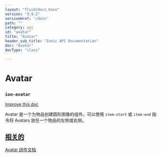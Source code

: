 ```yaml
---
layout: "fluid/docs_base"
version: "3.9.2"
versionHref: "/docs"
path: ""
category: api
id: "avatar"
title: "Avatar"
header_sub_title: "Ionic API Documentation"
doc: "Avatar"
docType: "class"

---
```










<h1 class="api-title">
<a class="anchor" name="avatar" href="#avatar"></a>

Avatar
<h3><code>ion-avatar</code></h3>






</h1>

<a class="improve-v2-docs" href="http://github.com/ionic-team/ionic/edit/master/src/components/avatar/avatar.ts#L0">
Improve this doc
</a>






<p> Avatar 是一个为物品创建圆形图像的组件。可以使用 <code>item-start</code> 或 <code>item-end</code> 指令将 Avatars 放在一个物品的左侧或右侧。
</p>




<!-- @usage tag -->


<!-- @property tags -->



<!-- instance methods on the class -->




<!-- related link -->

<h2><a class="anchor" name="related" href="#related">相关的</a></h2>

<a href="/docs/components/#avatar-list">Avatar 组件文档</a><!-- end content block -->


<!-- end body block -->

